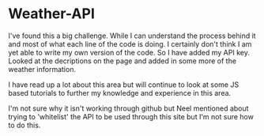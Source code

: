 # Weather-API

I've found this a big challenge. While I can understand the process behind it and most of what each line of the code is doing. I certainly don't think I am yet able to write my own version of the code. So I have added my API key. Looked at the decriptions on the page and added in some more of the weather information.

I have read up a lot about this area but will continue to look at some JS based tutorials to further my knowledge and experience in this area.

I'm not sure why it isn't working through github but Neel mentioned about trying to 'whitelist' the API to be used through this site but I'm not sure how to do this.
